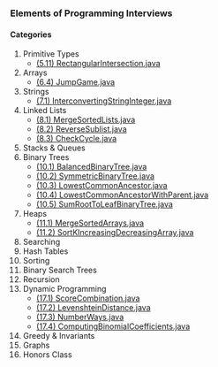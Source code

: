 ### Elements of Programming Interviews

#### Categories
1. Primitive Types
    * [(5.11) RectangularIntersection.java](./RectangularIntersection.java)
2. Arrays
    * [(6.4) JumpGame.java](./JumpGame.java)
3. Strings
    * [(7.1) InterconvertingStringInteger.java](./InterconvertingStringInteger.java)
4. Linked Lists
    * [(8.1) MergeSortedLists.java](./MergeSortedLists.java)
    * [(8.2) ReverseSublist.java](./ReverseSublist.java)
    * [(8.3) CheckCycle.java](./CheckCycle.java)
5. Stacks & Queues
6. Binary Trees
    * [(10.1) BalancedBinaryTree.java](./BalancedBinaryTree.java)
    * [(10.2) SymmetricBinaryTree.java](./SymmetricBinaryTree.java)
    * [(10.3) LowestCommonAncestor.java](./LowestCommonAncestor.java)
    * [(10.4) LowestCommonAncestorWithParent.java](./LowestCommonAncestorWithParent.java)
    * [(10.5) SumRootToLeafBinaryTree.java](./SumRootToLeafBinaryTree.java)
7. Heaps
    * [(11.1) MergeSortedArrays.java](./MergeSortedArrays.java)
    * [(11.2) SortKIncreasingDecreasingArray.java](./SortKIncreasingDecreasingArray.java)
8. Searching
9. Hash Tables
10. Sorting
11. Binary Search Trees
12. Recursion
13. Dynamic Programming
    * [(17.1) ScoreCombination.java](./ScoreCombination.java)
    * [(17.2) LevenshteinDistance.java](./LevenshteinDistance.java)
    * [(17.3) NumberWays.java](./NumberWays.java)
    * [(17.4) ComputingBinomialCoefficients.java](./ComputingBinomialCoefficients.java)
14. Greedy & Invariants
15. Graphs
16. Honors Class
